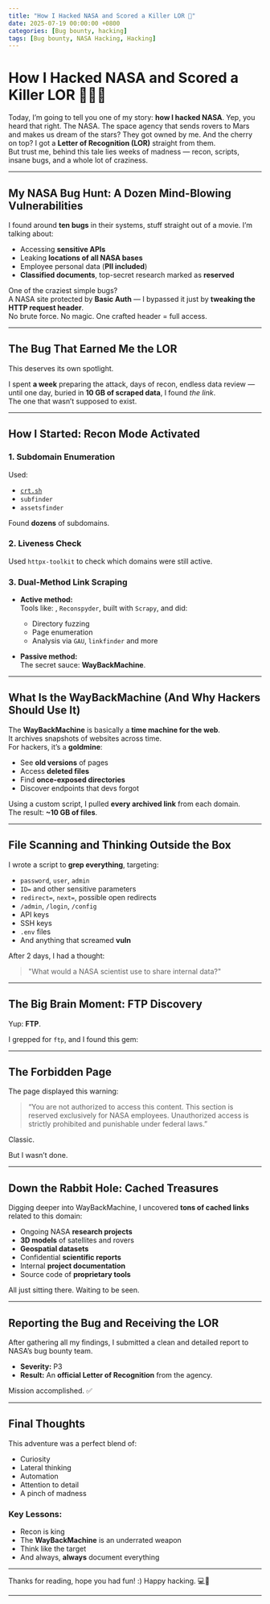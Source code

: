 ```yaml
---
title: "How I Hacked NASA and Scored a Killer LOR 🚀"
date: 2025-07-19 00:00:00 +0800
categories: [Bug bounty, hacking]
tags: [Bug bounty, NASA Hacking, Hacking]
--- 
```


# How I Hacked NASA and Scored a Killer LOR 🚀👨‍💻

Today, I’m going to tell you one of my story: **how I hacked NASA**. Yep, you heard that right. The NASA. The space agency that sends rovers to Mars and makes us dream of the stars? They got owned by me. And the cherry on top? I got a **Letter of Recognition (LOR)** straight from them.  
But trust me, behind this tale lies weeks of madness — recon, scripts, insane bugs, and a whole lot of craziness.

---

## My NASA Bug Hunt: A Dozen Mind-Blowing Vulnerabilities

I found around **ten bugs** in their systems, stuff straight out of a movie. I’m talking about:

- Accessing **sensitive APIs**
- Leaking **locations of all NASA bases**
- Employee personal data (**PII included**)
- **Classified documents**, top-secret research marked as **reserved**

One of the craziest simple bugs?  
A NASA site protected by **Basic Auth** — I bypassed it just by **tweaking the HTTP request header**.  
No brute force. No magic. One crafted header = full access.

---

## The Bug That Earned Me the LOR

This deserves its own spotlight.

I spent **a week** preparing the attack, days of recon, endless data review — until one day, buried in **10 GB of scraped data**, I found *the link*.  
The one that wasn’t supposed to exist.

---

## How I Started: Recon Mode Activated

### 1. Subdomain Enumeration

Used:
- [`crt.sh`](https://crt.sh/)
- `subfinder`
- `assetsfinder`

Found **dozens** of subdomains.

### 2. Liveness Check

Used `httpx-toolkit` to check which domains were still active.

### 3. Dual-Method Link Scraping

- **Active method:**  
  Tools like: , `Reconspyder`, built with `Scrapy`, and did:
  - Directory fuzzing
  - Page enumeration
  - Analysis via `GAU`, `linkfinder` and more

- **Passive method:**  
  The secret sauce: **WayBackMachine**.

---

## What Is the WayBackMachine (And Why Hackers Should Use It)

The **WayBackMachine** is basically a **time machine for the web**.  
It archives snapshots of websites across time.  
For hackers, it’s a **goldmine**:  

- See **old versions** of pages  
- Access **deleted files**  
- Find **once-exposed directories**  
- Discover endpoints that devs forgot  

Using a custom script, I pulled **every archived link** from each domain.  
The result: **~10 GB of files**.

---

## File Scanning and Thinking Outside the Box

I wrote a script to **grep everything**, targeting:

- `password`, `user`, `admin`
- `ID=` and other sensitive parameters
- `redirect=`, `next=`, possible open redirects
- `/admin`, `/login`, `/config`
- API keys
- SSH keys
- `.env` files
- And anything that screamed **vuln**

After 2 days, I had a thought:  
> "What would a NASA scientist use to share internal data?"

---

## The Big Brain Moment: FTP Discovery

Yup: **FTP**.

I grepped for `ftp`, and I found this gem:

---

## The Forbidden Page

The page displayed this warning:

> “You are not authorized to access this content. This section is reserved exclusively for NASA employees. Unauthorized access is strictly prohibited and punishable under federal laws.”

Classic.

But I wasn’t done.

---

## Down the Rabbit Hole: Cached Treasures

Digging deeper into WayBackMachine, I uncovered **tons of cached links** related to this domain:

- Ongoing NASA **research projects**
- **3D models** of satellites and rovers
- **Geospatial datasets**
- Confidential **scientific reports**
- Internal **project documentation**
- Source code of **proprietary tools**

All just sitting there. Waiting to be seen.

---

## Reporting the Bug and Receiving the LOR

After gathering all my findings, I submitted a clean and detailed report to NASA’s bug bounty team.

- **Severity:** P3  
- **Result:** An **official Letter of Recognition** from the agency.

Mission accomplished. ✅

---

## Final Thoughts

This adventure was a perfect blend of:

- Curiosity  
- Lateral thinking  
- Automation  
- Attention to detail  
- A pinch of madness

### Key Lessons:
- Recon is king  
- The **WayBackMachine** is an underrated weapon  
- Think like the target  
- And always, **always** document everything  

---

Thanks for reading, hope you had fun! :)
Happy hacking. 💻🌌

---


